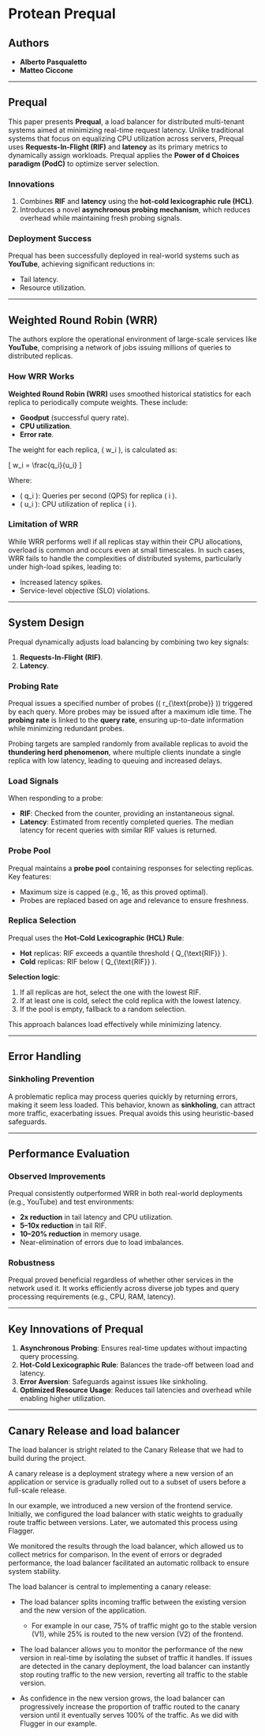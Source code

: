 # Protean Prequal

## Authors
- **Alberto Pasqualetto**
- **Matteo Ciccone**

---

## Prequal

This paper presents **Prequal**, a load balancer for distributed multi-tenant systems aimed at minimizing real-time request latency. Unlike traditional systems that focus on equalizing CPU utilization across servers, Prequal uses **Requests-In-Flight (RIF)** and **latency** as its primary metrics to dynamically assign workloads. Prequal applies the **Power of d Choices paradigm (PodC)** to optimize server selection.

### Innovations
1. Combines **RIF** and **latency** using the **hot-cold lexicographic rule (HCL)**.
2. Introduces a novel **asynchronous probing mechanism**, which reduces overhead while maintaining fresh probing signals.

### Deployment Success
Prequal has been successfully deployed in real-world systems such as **YouTube**, achieving significant reductions in:
- Tail latency.
- Resource utilization.

---

## Weighted Round Robin (WRR)

The authors explore the operational environment of large-scale services like **YouTube**, comprising a network of jobs issuing millions of queries to distributed replicas.

### How WRR Works
**Weighted Round Robin (WRR)** uses smoothed historical statistics for each replica to periodically compute weights. These include:
- **Goodput** (successful query rate).
- **CPU utilization**.
- **Error rate**.

The weight for each replica, \( w_i \), is calculated as:

\[
w_i = \frac{q_i}{u_i}
\]

Where:
- \( q_i \): Queries per second (QPS) for replica \( i \).
- \( u_i \): CPU utilization of replica \( i \).

### Limitation of WRR
While WRR performs well if all replicas stay within their CPU allocations, overload is common and occurs even at small timescales. In such cases, WRR fails to handle the complexities of distributed systems, particularly under high-load spikes, leading to:
- Increased latency spikes.
- Service-level objective (SLO) violations.

---

## System Design

Prequal dynamically adjusts load balancing by combining two key signals:
1. **Requests-In-Flight (RIF)**.
2. **Latency**.

### Probing Rate
Prequal issues a specified number of probes (\( r_{\text{probe}} \)) triggered by each query. More probes may be issued after a maximum idle time. The **probing rate** is linked to the **query rate**, ensuring up-to-date information while minimizing redundant probes.

Probing targets are sampled randomly from available replicas to avoid the **thundering herd phenomenon**, where multiple clients inundate a single replica with low latency, leading to queuing and increased delays.

### Load Signals
When responding to a probe:
- **RIF**: Checked from the counter, providing an instantaneous signal.
- **Latency**: Estimated from recently completed queries. The median latency for recent queries with similar RIF values is returned.

### Probe Pool
Prequal maintains a **probe pool** containing responses for selecting replicas. Key features:
- Maximum size is capped (e.g., 16, as this proved optimal).
- Probes are replaced based on age and relevance to ensure freshness.

### Replica Selection
Prequal uses the **Hot-Cold Lexicographic (HCL) Rule**:
- **Hot** replicas: RIF exceeds a quantile threshold \( Q_{\text{RIF}} \).
- **Cold** replicas: RIF below \( Q_{\text{RIF}} \).

**Selection logic**:
1. If all replicas are hot, select the one with the lowest RIF.
2. If at least one is cold, select the cold replica with the lowest latency.
3. If the pool is empty, fallback to a random selection.

This approach balances load effectively while minimizing latency.

---

## Error Handling

### Sinkholing Prevention
A problematic replica may process queries quickly by returning errors, making it seem less loaded. This behavior, known as **sinkholing**, can attract more traffic, exacerbating issues. Prequal avoids this using heuristic-based safeguards.

---

## Performance Evaluation

### Observed Improvements
Prequal consistently outperformed WRR in both real-world deployments (e.g., YouTube) and test environments:
- **2x reduction** in tail latency and CPU utilization.
- **5–10x reduction** in tail RIF.
- **10–20% reduction** in memory usage.
- Near-elimination of errors due to load imbalances.

### Robustness
Prequal proved beneficial regardless of whether other services in the network used it. It works efficiently across diverse job types and query processing requirements (e.g., CPU, RAM, latency).

---

## Key Innovations of Prequal

1. **Asynchronous Probing**: Ensures real-time updates without impacting query processing.
2. **Hot-Cold Lexicographic Rule**: Balances the trade-off between load and latency.
3. **Error Aversion**: Safeguards against issues like sinkholing.
4. **Optimized Resource Usage**: Reduces tail latencies and overhead while enabling higher utilization.

---


## Canary Release and load balancer
The load balancer is stright related to the Canary Release that we had to build during the project.

A canary release is a deployment strategy where a new version of an application or service is gradually rolled out to a subset of users before a full-scale release.

In our example, we introduced a new version of the frontend service. Initially, we configured the load balancer with static weights to gradually route traffic between versions. Later, we automated this process using Flagger.

We monitored the results through the load balancer, which allowed us to collect metrics for comparison. In the event of errors or degraded performance, the load balancer facilitated an automatic rollback to ensure system stability.

The load balancer is central to implementing a canary release:

- The load balancer splits incoming traffic between the existing version and the new version  of the application.
    - For example in our case, 75% of traffic might go to the stable version (V1), while 25% is routed to the new version (V2) of the frontend.

- The load balancer allows you to monitor the performance of the new version in real-time by isolating the subset of traffic it handles.
If issues are detected in the canary deployment, the load balancer can instantly stop routing traffic to the new version, reverting all traffic to the stable version.

- As confidence in the new version grows, the load balancer can progressively increase the proportion of traffic routed to the canary version until it eventually serves 100% of the traffic. As we did with Flugger in our example.

